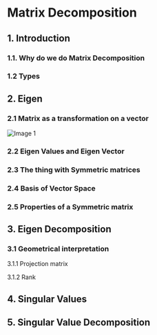 # Matrix Decomposition

## 1. Introduction

### 1.1. Why do we do Matrix Decomposition

### 1.2 Types

## 2. Eigen 

### 2.1 Matrix as a transformation on a vector
![Image 1](https://github.com/adityarasam/linearAlgebra101/matrix_decomposition/Vector_transformation_with_Matrix_rotation.png)

### 2.2 Eigen Values and Eigen Vector

### 2.3 The thing with Symmetric matrices

### 2.4 Basis of Vector Space

### 2.5 Properties of a Symmetric matrix

## 3. Eigen Decomposition

### 3.1 Geometrical interpretation

3.1.1 Projection matrix

3.1.2 Rank

## 4. Singular Values

## 5. Singular Value Decomposition

